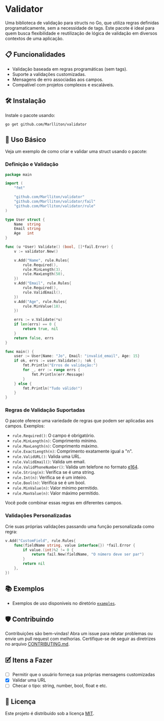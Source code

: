 # Validator

Uma biblioteca de validação para structs no Go, que utiliza regras definidas programaticamente, sem a necessidade de tags. Este pacote é ideal para quem busca flexibilidade e reutilização de lógica de validação em diversos contextos de uma aplicação.

## 📋 Funcionalidades

- Validação baseada em regras programáticas (sem tags).
- Suporte a validações customizadas.
- Mensagens de erro associadas aos campos.
- Compatível com projetos complexos e escaláveis.

## 🛠️ Instalação

Instale o pacote usando:

```bash
go get github.com/Marlliton/validator
```

## 🚀 Uso Básico

Veja um exemplo de como criar e validar uma struct usando o pacote:

### Definição e Validação

```go
package main

import (
	"fmt"

	"github.com/Marlliton/validator"
	"github.com/Marlliton/validator/fail"
	"github.com/Marlliton/validator/rule"
)

type User struct {
	Name  string
	Email string
	Age   int
}

func (u *User) Validate() (bool, []*fail.Error) {
	v := validator.New()

	v.Add("Name", rule.Rules{
		rule.Required(),
		rule.MinLength(3),
		rule.MaxLength(50),
	})
	v.Add("Email", rule.Rules{
		rule.Required(),
		rule.ValidEmail(),
	})
	v.Add("Age", rule.Rules{
		rule.MinValue(18),
	})

	errs := v.Validate(*u)
	if len(errs) == 0 {
		return true, nil
	}
	return false, errs
}

func main() {
	user := User{Name: "Jo", Email: "invalid_email", Age: 15}
	if ok, errs := user.Validate(); !ok {
		fmt.Println("Erros de validação:")
		for _, err := range errs {
			fmt.Println(err.Message)
		}
	} else {
		fmt.Println("Tudo válido!")
	}
}
```

### Regras de Validação Suportadas

O pacote oferece uma variedade de regras que podem ser aplicadas aos campos. Exemplos:

- `rule.Required()`: O campo é obrigatório.
- `rule.MinLength(n)`: Comprimento mínimo.
- `rule.MaxLength(n)`: Comprimento máximo.
- `rule.ExactLength(n)`: Comprimento exatamente igual a "n".
- `rule.ValidURL()`: Valida uma URL.
- `rule.ValidEmail()`: Valida um email.
- `rule.ValidPhoneNumber()`: Valida um telefone no formato [e164](https://en.wikipedia.org/wiki/E.164).
- `rule.String(n)`: Verifica se é uma string.
- `rule.Int(n)`: Verifica se é um inteiro.
- `rule.Bool(n)`: Verifica se é um bool.
- `rule.MinValue(n)`: Valor mínimo permitido.
- `rule.MaxValue(n)`: Valor máximo permitido.

Você pode combinar essas regras em diferentes campos.

### Validações Personalizadas

Crie suas próprias validações passando uma função personalizada como regra:

```go
v.Add("CustomField", rule.Rules{
	func(fieldName string, value interface{}) *fail.Error {
		if value.(int)%2 != 0 {
			return fail.New(fieldName, "O número deve ser par")
		}
		return nil
	},
})
```

## 📚 Exemplos

- Exemplos de uso disponíveis no diretório [`examples`](./examples).

## 🛡️ Contribuindo

Contribuições são bem-vindas! Abra um issue para relatar problemas ou envie um pull request com melhorias. Certifique-se de seguir as diretrizes no arquivo [CONTRIBUTING.md](./CONTRIBUTING.md).

## 🗹 Itens a Fazer

- [ ] Permitir que o usuário forneça sua próprias mensagens customizadas
- [x] Validar uma URL
- [ ] Checar o tipo: string, number, bool, float e etc.

## 📄 Licença

Este projeto é distribuído sob a licença [MIT](./LICENSE).
